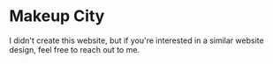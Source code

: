 # Makeup City
I didn't create this website, but if you're interested in a similar website design, feel free to reach out to me.
